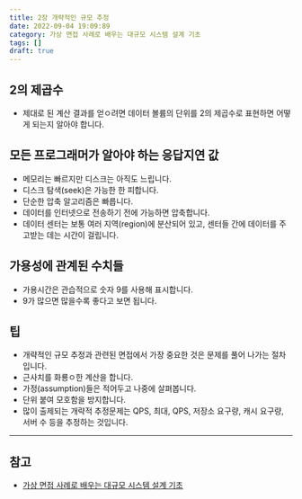 ```yaml
---
title: 2장 개략적인 규모 추정
date: 2022-09-04 19:09:89
category: 가상 면접 사례로 배우는 대규모 시스템 설계 기초
tags: []
draft: true
---
```


## 2의 제곱수

- 제대로 된 계산 결과를 얻ㅇ려면 데이터 볼륨의 단위를 2의 제곱수로 표현하면 어떻게 되는지 알아야 합니다.

## 모든 프로그래머가 알아야 하는 응답지연 값

- 메모리는 빠르지만 디스크는 아직도 느립니다.
- 디스크 탐색(seek)은 가능한 한 피합니다.
- 단순한 압축 알고리즘은 빠릅니다.
- 데이터를 인터넷으로 전송하기 전에 가능하면 압축합니다.
- 데이터 센터는 보통 여러 지역(region)에 분산되어 있고, 센터들 간에 데이터를 주고받는 데는 시간이 걸립니다.

## 가용성에 관계된 수치들

- 가용시간은 관습적으로 숫자 9를 사용해 표시합니다.
- 9가 많으면 많을수록 좋다고 보면 됩니다.

## 팁

- 개략적인 규모 추정과 관련된 면접에서 가장 중요한 것은 문제를 풀어 나가는 절차입니다.
- 근사치를 화룡ㅇ한 계산을 합니다.
- 가정(assumption)들은 적어두고 나중에 살펴봅니다.
- 단위 붙여 모호함을 방지합니다.
- 많이 출제되는 개략적 추정문제는 QPS, 최대, QPS, 저장소 요구량, 캐시 요구량, 서버 수 등을 추정하는 것입니다.

---

## 참고

- [가상 면접 사례로 배우는 대규모 시스템 설계 기초](http://www.kyobobook.co.kr/product/detailViewKor.laf?mallGb=KOR&ejkGb=KOR&barcode=9788966263158)

